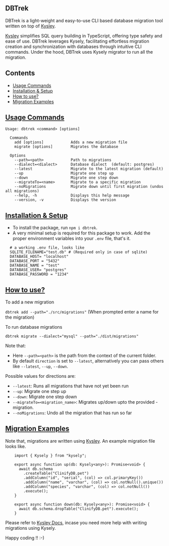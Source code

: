 ## DBTrek

DBTrek is a light-weight and easy-to-use CLI based database migration tool written on top of [Kysley](https://kysely.dev/).

[Kysley](https://kysely.dev/) simplifies SQL query building in TypeScript, offering type safety and ease of use. DBTrek leverages Kysely, facilitating effortless migration creation and synchronization with databases through intuitive CLI commands. Under the hood, DBTrek uses Kysely migrator to run all the migration.

## Contents

- [Usage Commands](https://github.com/mintukurmi/dbtrek#usage-commands)
- [Installation & Setup](https://github.com/mintukurmi/dbtrek#setup)
- [How to use?](https://github.com/mintukurmi/dbtrek#how-to-use)
- [Migration Examples](https://github.com/mintukurmi/dbtrek#examples)

## [Usage Commands](https://github.com/mintukurmi/dbtrek#usage-commands)

```
Usage: dbtrek <command> [options]

  Commands
    add [options]            Adds a new migration file
    migrate [options]        Migrates the database

  Options
    --path=<path>            Path to migrations
    --dialect=<dialect>      Database dialect  (default: postgres)
    --latest                 Migrate to the latest migration (default)
    --up                     Migrate one step up
    --down                   Migrate one step down
    --migrateTo=<name>       Migrate to a specific migration
    --noMigrations           Migrate down until first migration (undos all migrations)
    --help, -h               Displays this help message
    --version, -v            Displays the version
```

## [Installation & Setup](https://github.com/mintukurmi/dbtrek#setup)

- To install the package, run `npm i dbtrek`.
- A very minimal setup is required for this package to work. Add the proper environment variables into your `.env` file, that's it.

```
  # a working .env file, looks like
  SQLITE_FILENAME="test.db" # (Required only in case of sqlite)
  DATABASE_HOST= "localhost"
  DATABASE_PORT = "5432"
  DATABASE_NAME = "test"
  DATABASE_USER= "postgres"
  DATABASE_PASSWORD = "1234"
```

## [How to use?](https://github.com/mintukurmi/dbtrek#how-to-use)

To add a new migration

`dbtrek add --path="./src/migrations"` (When prompted enter a name for the migration)

To run database migrations

`dbtrek migrate --dialect="mysql" --path="./dist/migrations"`

Note that:

- Here `--path=<path>` is the path from the context of the current folder.
- By default `direction` is set to `--latest`, alternatively you can pass others like `--latest`, `--up`, `--down`.

Possible values for directions are:

- `--latest`: Runs all migrations that have not yet been run
- `--up`: Migrate one step up
- `--down`: Migrate one step down
- `--migrateTo=<migration_name>`: Migrates up/down upto the provided -migration.
- `--noMigrations`: Undo all the migration that has run so far

## [Migration Examples](https://github.com/mintukurmi/dbtrek#examples)

Note that, migrations are written using [Kysley](https://kysely.dev/). An example migration file looks like.

```
    import { Kysely } from "kysely";

    export async function up(db: Kysely<any>): Promise<void> {
      await db.schema
        .createTable("ClinifyDB.pet")
        .addColumn("id", "serial", (col) => col.primaryKey())
        .addColumn("name", "varchar", (col) => col.notNull().unique())
        .addColumn("species", "varchar", (col) => col.notNull())
        .execute();
    }

    export async function down(db: Kysely<any>): Promise<void> {
      await db.schema.dropTable("ClinifyDB.pet").execute();
    }
```

Please refer to [Kysley Docs](https://kysely.dev/docs/migrations), incase you need more help with writing migrations using Kysely.

Happy coding !! :-)
